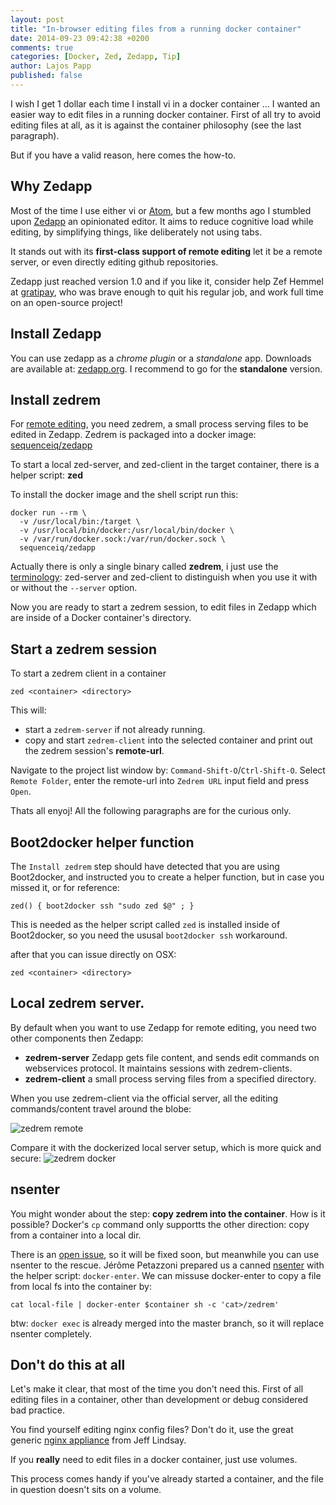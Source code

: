 ```yaml
---
layout: post
title: "In-browser editing files from a running docker container"
date: 2014-09-23 09:42:38 +0200
comments: true
categories: [Docker, Zed, Zedapp, Tip]
author: Lajos Papp
published: false
---
```


I wish I get 1 dollar each time I install vi in a docker container ... I wanted
an easier way to edit files in a running docker container. First of all try to
avoid editing files at all, as it is against the container philosophy
(see the last paragraph).

But if you have a valid reason, here comes the how-to.

## Why Zedapp

Most of the time I use either vi or [Atom](https://atom.io/), but a few months
ago I stumbled upon [Zedapp](zedapp.org) an opinionated editor. It aims to
reduce cognitive load while editing, by simplifying things, like deliberately
not using tabs.

It stands out with its **first-class support of remote editing** let it be a
remote server, or even directly editing github repositories.

Zedapp just reached version 1.0 and if you like it, consider help Zef Hemmel
at [gratipay](https://gratipay.com/zefhemel/), who was brave enough to quit his
regular job, and work full time on an open-source project!

## Install Zedapp

You can use zedapp as a *chrome plugin* or a *standalone* app. Downloads are
available at: [zedapp.org](http://zedapp.org/download/). I recommend to
go for the **standalone** version.

## Install zedrem

For [remote editing](http://zedapp.org/features/edit-remote-files/),
you need zedrem, a small process serving files to be edited in Zedapp.
Zedrem is packaged into a docker image:
[sequenceiq/zedapp](https://github.com/sequenceiq/docker-zedapp)

To start a local zed-server, and zed-client in the target container, there
is a helper script: **zed**

To install the docker image and the shell script run this:
```
docker run --rm \
  -v /usr/local/bin:/target \
  -v /usr/local/bin/docker:/usr/local/bin/docker \
  -v /var/run/docker.sock:/var/run/docker.sock \
  sequenceiq/zedapp
```

Actually there is only a single binary called **zedrem**, i just use the
[terminology](http://coub.com/view/3ffi8): zed-server and zed-client to
distinguish when you use it with or without the `--server` option.

Now you are ready to start a zedrem session, to edit files in Zedapp which are
inside of a Docker container's directory.

## Start a zedrem session

To start a zedrem client in a container
```
zed <container> <directory>
```

This will:
- start a `zedrem-server` if not already running.
- copy and start `zedrem-client` into the selected container and print out
  the zedrem session's **remote-url**.

Navigate to the project list window by: `Command-Shift-O`/`Ctrl-Shift-O`. Select
 `Remote Folder`, enter the remote-url into `Zedrem URL` input field and press
 `Open`.

Thats all enyoj! All the following paragraphs are for the curious only.

## Boot2docker helper function

The `Install zedrem` step should have detected that you are using Boot2docker,
and instructed you to create a helper function, but in case you missed it, or
for reference:

```
zed() { boot2docker ssh "sudo zed $@" ; }
```
This is needed as the helper script called `zed` is installed inside of
Boot2docker, so you need the ususal `boot2docker ssh` workaround.

after that you can issue directly on OSX:
```
zed <container> <directory>
```

## Local zedrem server.

By default when you want to use Zedapp for remote editing, you need two
other components then Zedapp:

- **zedrem-server** Zedapp gets file content, and sends edit commands
on webservices protocol. It maintains sessions with zedrem-clients.
- **zedrem-client** a small process serving files from a specified directory.

When you use zedrem-client via the official server, all the editing commands/content
travel around the blobe:

![zedrem remote](https://raw.githubusercontent.com/sequenceiq/docker-zedapp/master/images/zed-remote.png)

Compare it with the dockerized local server setup, which is more quick and
secure:
![zedrem docker](https://raw.githubusercontent.com/sequenceiq/docker-zedapp/master/images/zed-docker.png)

## nsenter

You might wonder about the step: **copy zedrem into the container**. How is it
possible? Docker's `cp` command only supportts the other direction: copy from a
container into a local dir.

There is an [open issue](https://github.com/docker/docker/issues/5846), so it
will be fixed soon, but meanwhile you can use nsenter to the rescue. Jérôme
Petazzoni prepared us a canned [nsenter](https://github.com/jpetazzo/nsenter)
with the helper script: `docker-enter`. We can missuse docker-enter to copy
a file from local fs into the container by:

```
cat local-file | docker-enter $container sh -c 'cat>/zedrem'
```

btw: `docker exec` is already merged into the master branch, so it will replace
nsenter completely.

## Don't do this at all

Let's make it clear, that most of the time you don't need this.
First of all editing files in a container, other than development or debug
considered bad practice.

You find yourself editing nginx config files? Don't do it, use the great generic
[nginx appliance](https://github.com/progrium/nginx-appliance) from Jeff Lindsay.

If you **really** need to edit files in a docker container, just use volumes.

This process comes handy if you've already started a container, and the file in
question doesn't sits on a volume.
